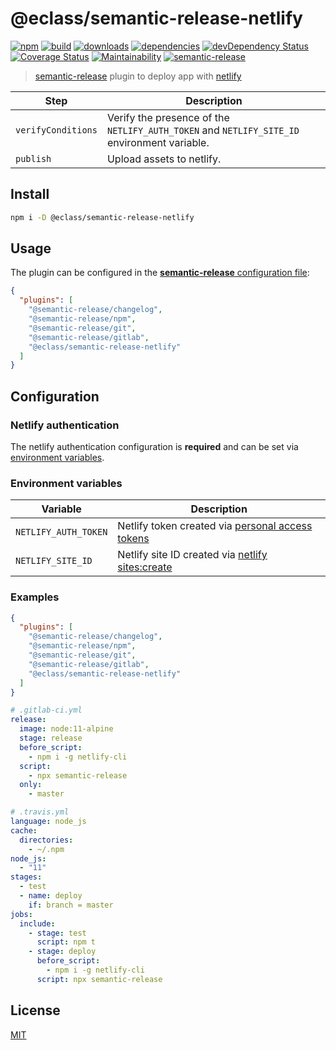 # @eclass/semantic-release-netlify

[![npm](https://img.shields.io/npm/v/@eclass/semantic-release-netlify.svg)](https://www.npmjs.com/package/@eclass/semantic-release-netlify)
[![build](https://img.shields.io/travis/eclass/semantic-release-netlify.svg)](https://travis-ci.org/eclass/semantic-release-netlify)
[![downloads](https://img.shields.io/npm/dt/@eclass/semantic-release-netlify.svg)](https://www.npmjs.com/package/@eclass/semantic-release-netlify)
[![dependencies](https://img.shields.io/david/eclass/semantic-release-netlify.svg)](https://david-dm.org/eclass/semantic-release-netlify)
[![devDependency Status](https://img.shields.io/david/dev/eclass/semantic-release-netlify.svg)](https://david-dm.org/eclass/semantic-release-netlify#info=devDependencies)
[![Coverage Status](https://coveralls.io/repos/github/eclass/semantic-release-netlify/badge.svg?branch=master)](https://coveralls.io/github/eclass/semantic-release-netlify?branch=master)
[![Maintainability](https://api.codeclimate.com/v1/badges/f84f0bcb39c9a5c5fb99/maintainability)](https://codeclimate.com/github/eclass/semantic-release-netlify/maintainability)
[![semantic-release](https://img.shields.io/badge/%20%20%F0%9F%93%A6%F0%9F%9A%80-semantic--release-e10079.svg)](https://github.com/semantic-release/semantic-release)

> [semantic-release](https://github.com/semantic-release/semantic-release) plugin to deploy app with [netlify](https://netlify.com)

| Step               | Description                                                                                 |
|--------------------|---------------------------------------------------------------------------------------------|
| `verifyConditions` | Verify the presence of the `NETLIFY_AUTH_TOKEN` and `NETLIFY_SITE_ID` environment variable. |
| `publish`          | Upload assets to netlify.                                                                   |

## Install

```bash
npm i -D @eclass/semantic-release-netlify
```

## Usage

The plugin can be configured in the [**semantic-release** configuration file](https://github.com/semantic-release/semantic-release/blob/caribou/docs/usage/configuration.md#configuration):

```json
{
  "plugins": [
    "@semantic-release/changelog",
    "@semantic-release/npm",
    "@semantic-release/git",
    "@semantic-release/gitlab",
    "@eclass/semantic-release-netlify"
  ]
}
```

## Configuration

### Netlify authentication

The netlify authentication configuration is **required** and can be set via [environment variables](#environment-variables).

### Environment variables

| Variable             | Description                                                       |
| -------------------- | ----------------------------------------------------------------- |
| `NETLIFY_AUTH_TOKEN` | Netlify token created via [personal access tokens](https://app.netlify.com/account/applications/personal) |
| `NETLIFY_SITE_ID`    | Netlify site ID created via [netlify sites:create](https://www.netlify.com/docs/cli/#getting-help) |

### Examples

```json
{
  "plugins": [
    "@semantic-release/changelog",
    "@semantic-release/npm",
    "@semantic-release/git",
    "@semantic-release/gitlab",
    "@eclass/semantic-release-netlify"
  ]
}
```

```yml
# .gitlab-ci.yml
release:
  image: node:11-alpine
  stage: release
  before_script:
    - npm i -g netlify-cli
  script:
    - npx semantic-release
  only:
    - master
```

```yml
# .travis.yml
language: node_js
cache:
  directories:
    - ~/.npm
node_js:
  - "11"
stages:
  - test
  - name: deploy
    if: branch = master
jobs:
  include:
    - stage: test
      script: npm t
    - stage: deploy
      before_script:
        - npm i -g netlify-cli
      script: npx semantic-release

```

## License

[MIT](https://tldrlegal.com/license/mit-license)
